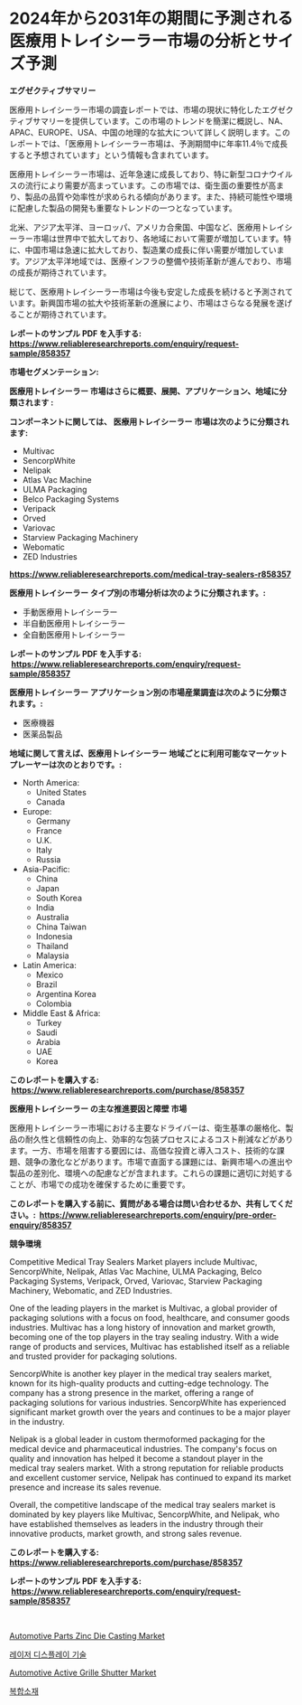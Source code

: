 <p><h1>2024年から2031年の期間に予測される医療用トレイシーラー市場の分析とサイズ予測</h1></p><p><strong>エグゼクティブサマリー</strong></p>
<p><p>医療用トレイシーラー市場の調査レポートでは、市場の現状に特化したエグゼクティブサマリーを提供しています。この市場のトレンドを簡潔に概説し、NA、APAC、EUROPE、USA、中国の地理的な拡大について詳しく説明します。このレポートでは、「医療用トレイシーラー市場は、予測期間中に年率11.4％で成長すると予想されています」という情報も含まれています。</p><p>医療用トレイシーラー市場は、近年急速に成長しており、特に新型コロナウイルスの流行により需要が高まっています。この市場では、衛生面の重要性が高まり、製品の品質や効率性が求められる傾向があります。また、持続可能性や環境に配慮した製品の開発も重要なトレンドの一つとなっています。</p><p>北米、アジア太平洋、ヨーロッパ、アメリカ合衆国、中国など、医療用トレイシーラー市場は世界中で拡大しており、各地域において需要が増加しています。特に、中国市場は急速に拡大しており、製造業の成長に伴い需要が増加しています。アジア太平洋地域では、医療インフラの整備や技術革新が進んでおり、市場の成長が期待されています。</p><p>総じて、医療用トレイシーラー市場は今後も安定した成長を続けると予測されています。新興国市場の拡大や技術革新の進展により、市場はさらなる発展を遂げることが期待されています。</p></p>
<p><strong>レポートのサンプル PDF を入手する: <a href="https://www.reliableresearchreports.com/enquiry/request-sample/858357">https://www.reliableresearchreports.com/enquiry/request-sample/858357</a></strong></p>
<p><strong>市場セグメンテーション:</strong></p>
<p><strong> 医療用トレイシーラー 市場はさらに概要、展開、アプリケーション、地域に分類されます :</strong></p>
<p><strong>コンポーネントに関しては、 医療用トレイシーラー 市場は次のように分類されます: &nbsp;</strong></p>
<p><ul><li>Multivac</li><li>SencorpWhite</li><li>Nelipak</li><li>Atlas Vac Machine</li><li>ULMA Packaging</li><li>Belco Packaging Systems</li><li>Veripack</li><li>Orved</li><li>Variovac</li><li>Starview Packaging Machinery</li><li>Webomatic</li><li>ZED Industries</li></ul></p>
<p><strong><a href="https://www.reliableresearchreports.com/medical-tray-sealers-r858357">https://www.reliableresearchreports.com/medical-tray-sealers-r858357</a></strong></p>
<p><strong> 医療用トレイシーラー タイプ別の市場分析は次のように分類されます。:</strong></p>
<p><ul><li>手動医療用トレイシーラー</li><li>半自動医療用トレイシーラー</li><li>全自動医療用トレイシーラー</li></ul></p>
<p><strong>レポートのサンプル PDF を入手する: &nbsp;<a href="https://www.reliableresearchreports.com/enquiry/request-sample/858357">https://www.reliableresearchreports.com/enquiry/request-sample/858357</a></strong></p>
<p><strong> 医療用トレイシーラー アプリケーション別の市場産業調査は次のように分類されます。:</strong></p>
<p><ul><li>医療機器</li><li>医薬品製品</li></ul></p>
<p><strong>地域に関して言えば、医療用トレイシーラー 地域ごとに利用可能なマーケットプレーヤーは次のとおりです。:</strong></p>
<p><ul>
    <li>
        North America:
        <ul>
            <li>United States</li>
            <li>Canada</li>
        </ul>
    </li>
    <li>
        Europe:
        <ul>
            <li>Germany</li>
            <li>France</li>
            <li>U.K.</li>
            <li>Italy</li>
            <li>Russia</li>
        </ul>
    </li>
    <li>
        Asia-Pacific:
        <ul>
            <li>China</li>
            <li>Japan</li>
            <li>South Korea</li>
            <li>India</li>
            <li>Australia</li>
            <li>China Taiwan</li>
            <li>Indonesia</li>
            <li>Thailand</li>
            <li>Malaysia</li>
        </ul>
    </li>
    <li>
        Latin America:
        <ul>
            <li>Mexico</li>
            <li>Brazil</li>
            <li>Argentina Korea</li>
            <li>Colombia</li>
        </ul>
    </li>
    <li>
        Middle East & Africa:
        <ul>
            <li>Turkey</li>
            <li>Saudi</li>
            <li>Arabia</li>
            <li>UAE</li>
            <li>Korea</li>
        </ul>
    </li>
    </ul></p>
<p><strong>このレポートを購入する: &nbsp;<a href="https://www.reliableresearchreports.com/purchase/858357">https://www.reliableresearchreports.com/purchase/858357</a></strong></p>
<p><strong>医療用トレイシーラー の主な推進要因と障壁 市場</strong></p>
<p><p>医療用トレイシーラー市場における主要なドライバーは、衛生基準の厳格化、製品の耐久性と信頼性の向上、効率的な包装プロセスによるコスト削減などがあります。一方、市場を阻害する要因には、高価な投資と導入コスト、技術的な課題、競争の激化などがあります。市場で直面する課題には、新興市場への進出や製品の差別化、環境への配慮などが含まれます。これらの課題に適切に対処することが、市場での成功を確保するために重要です。</p></p>
<p><strong>このレポートを購入する前に、質問がある場合は問い合わせるか、共有してください。:&nbsp; <a href="https://www.reliableresearchreports.com/enquiry/pre-order-enquiry/858357">https://www.reliableresearchreports.com/enquiry/pre-order-enquiry/858357</a></strong></p>
<p><strong>競争環境</strong></p>
<p><p>Competitive Medical Tray Sealers Market players include Multivac, SencorpWhite, Nelipak, Atlas Vac Machine, ULMA Packaging, Belco Packaging Systems, Veripack, Orved, Variovac, Starview Packaging Machinery, Webomatic, and ZED Industries.</p><p>One of the leading players in the market is Multivac, a global provider of packaging solutions with a focus on food, healthcare, and consumer goods industries. Multivac has a long history of innovation and market growth, becoming one of the top players in the tray sealing industry. With a wide range of products and services, Multivac has established itself as a reliable and trusted provider for packaging solutions.</p><p>SencorpWhite is another key player in the medical tray sealers market, known for its high-quality products and cutting-edge technology. The company has a strong presence in the market, offering a range of packaging solutions for various industries. SencorpWhite has experienced significant market growth over the years and continues to be a major player in the industry.</p><p>Nelipak is a global leader in custom thermoformed packaging for the medical device and pharmaceutical industries. The company's focus on quality and innovation has helped it become a standout player in the medical tray sealers market. With a strong reputation for reliable products and excellent customer service, Nelipak has continued to expand its market presence and increase its sales revenue.</p><p>Overall, the competitive landscape of the medical tray sealers market is dominated by key players like Multivac, SencorpWhite, and Nelipak, who have established themselves as leaders in the industry through their innovative products, market growth, and strong sales revenue.</p></p>
<p><strong>このレポートを購入する: &nbsp; <a href="https://www.reliableresearchreports.com/purchase/858357">https://www.reliableresearchreports.com/purchase/858357</a></strong></p>
<p><strong>レポートのサンプル PDF を入手する: &nbsp;<a href="https://www.reliableresearchreports.com/enquiry/request-sample/858357">https://www.reliableresearchreports.com/enquiry/request-sample/858357</a></strong><strong></strong></p>
<p>&nbsp;</p>
<p><p><a href="https://www.linkedin.com/pulse/automotive-parts-zinc-die-casting-market-analysis-size-global-0l1sc?trackingId=mV7Ki6JKZJ%2BEJmfAP%2FSGhA%3D%3D">Automotive Parts Zinc Die Casting Market</a></p><p><a href="https://medium.com/@isariontaru/%EB%A0%88%EC%9D%B4%EC%A0%80-%EB%94%94%EC%8A%A4%ED%94%8C%EB%A0%88%EC%9D%B4-%EA%B8%B0%EC%88%A0-%EC%8B%9C%EC%9E%A5-%EA%B7%9C%EB%AA%A8-%EC%8B%9C%EC%9E%A5-%EC%A0%84%EB%A7%9D-%EB%B0%8F-%EC%8B%9C%EC%9E%A5-%EC%98%88%EC%B8%A1-2024%EB%85%84%EB%B6%80%ED%84%B0-2031%EB%85%84%EA%B9%8C%EC%A7%80-9db7aeea22b7">레이저 디스플레이 기술</a></p><p><a href="https://www.linkedin.com/pulse/automotive-active-grille-shutter-market-insights-players-forecast-jarbc?trackingId=vTOxuxJF1FH0yXMO3KRnqw%3D%3D">Automotive Active Grille Shutter Market</a></p><p><a href="https://github.com/CorEmtymerich56566/Market-Research-Report-List-1/blob/main/383084430474.md">복합소재</a></p></p>